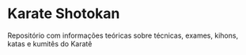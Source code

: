 # Karate Shotokan

Repositório com informações teóricas sobre técnicas, exames, kihons, katas e kumitês do Karatê
